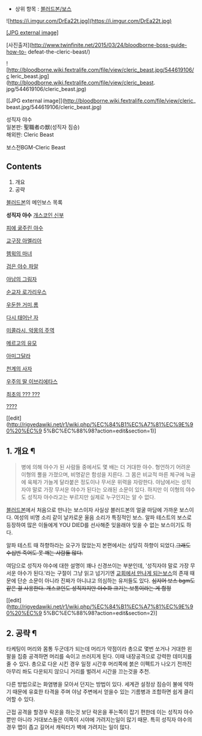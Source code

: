   * 상위 항목 : [블러드본/보스](%EB%B8%94%EB%9F%AC%EB%93%9C%EB%B3%B8/%EB%B3%B4%EC%8A%A4.md)

![https://i.imgur.com/DrEa22t.jpg](https://i.imgur.com/DrEa22t.jpg)

[[JPG external image]](https://i.imgur.com/DrEa22t.jpg)

  
[사진출저](http://www.twinfinite.net/2015/03/24/bloodborne-boss-guide-how-to-
defeat-the-cleric-beast/)  

![http://bloodborne.wiki.fextralife.com/file/view/cleric_beast.jpg/544619106/c
leric_beast.jpg](http://bloodborne.wiki.fextralife.com/file/view/cleric_beast.
jpg/544619106/cleric_beast.jpg)

[[JPG external image]](http://bloodborne.wiki.fextralife.com/file/view/cleric_
beast.jpg/544619106/cleric_beast.jpg)

  
성직자 야수  
일본판: 聖職者の獣(성직자 짐승)  
해외판: Cleric Beast

보스전BGM-Cleric Beast  

## Contents

    

1. 개요 
2. 공략 

  

[블러드본](%EB%B8%94%EB%9F%AC%EB%93%9C%EB%B3%B8.md)의 메인보스 목록

**성직자 야수**
[개스코인 신부](%EA%B0%9C%EC%8A%A4%EC%BD%94%EC%9D%B8%20%EC%8B%A0%EB%B6%80.md)

[피에 굶주린 야수](%ED%94%BC%EC%97%90%20%EA%B5%B6%EC%A3%BC%EB%A6%B0%20%EC%95%BC%EC%88%98.md)

[교구장 아멜리아](%EA%B5%90%EA%B5%AC%EC%9E%A5%20%EC%95%84%EB%A9%9C%EB%A6%AC%EC%95%84.md)

[헴윅의 마녀](%ED%97%B4%EC%9C%85%EC%9D%98%20%EB%A7%88%EB%85%80.md)

[검은 야수 파알](%EA%B2%80%EC%9D%80%20%EC%95%BC%EC%88%98%20%ED%8C%8C%EC%95%8C.md)

[야남의 그림자](%EC%95%BC%EB%82%A8%EC%9D%98%20%EA%B7%B8%EB%A6%BC%EC%9E%90.md)

[순교자 로가리우스](%EC%88%9C%EA%B5%90%EC%9E%90%20%EB%A1%9C%EA%B0%80%EB%A6%AC%EC%9A%B0%EC%8A%A4.md)

[우둔한 거미,롬](%EC%9A%B0%EB%91%94%ED%95%9C%20%EA%B1%B0%EB%AF%B8%2C%20%EB%A1%AC.md)

[다시 태어난 자](%EB%8B%A4%EC%8B%9C%20%ED%83%9C%EC%96%B4%EB%82%9C%20%EC%9E%90.md)

[미콜라시, 악몽의 주역](%EB%AF%B8%EC%BD%9C%EB%9D%BC%EC%8B%9C%2C%20%EC%95%85%EB%AA%BD%EC%9D%98%20%EC%A3%BC%EC%97%AD.md)

[메르고의 유모](%EB%A9%94%EB%A5%B4%EA%B3%A0%EC%9D%98%20%EC%9C%A0%EB%AA%A8.md)

[아미그달라](%EC%95%84%EB%AF%B8%EA%B7%B8%EB%8B%AC%EB%9D%BC.md)

[천계의 사자](%EC%B2%9C%EA%B3%84%EC%9D%98%20%EC%82%AC%EC%9E%90.md)

[우주의 딸 이브리에타스](%EC%9A%B0%EC%A3%BC%EC%9D%98%20%EB%94%B8%20%EC%9D%B4%EB%B8%8C%EB%A6%AC%EC%97%90%ED%83%80%EC%8A%A4.md)

[최초의 ??? ???](%EC%A1%B0%EC%96%B8%EC%9E%90%20%EA%B2%8C%EB%A5%B4%EB%A7%8C.md)

[????](%EB%8B%AC%EC%9D%98%20%EC%A1%B4%EC%9E%AC.md)

[[edit](http://rigvedawiki.net/r1/wiki.php/%EC%84%B1%EC%A7%81%EC%9E%90%20%EC%9
5%BC%EC%88%98?action=edit&section=1)]

## 1. 개요 ¶

> 병에 의해 야수가 된 사람들 중에서도 몇 배는 더 거대한 야수. 형언하기 어려운 이형의 뿔을 가졌으며, 비명같은 함성을 지른다. 그 몸은
비교적 마른 체구에 늑골에 육체가 가늘게 달라붙은 정도이나 무서운 위력을 자랑한다. 야남에서는 성직자야 말로 가장 무서운 야수가 된다는
오래된 소문이 있다. 하지만 이 이형의 야수도 성직자 야수라고는 부르지만 실제로 누구인지는 알 수 없다.

  
[블러드본](%EB%B8%94%EB%9F%AC%EB%93%9C%EB%B3%B8.md)에서 처음으로 만나는 보스이자 사실상 블러드본의
얼굴 마담에 가까운 보스이다. 여성의 비명 소리 같이 날카로운 울음 소리가 특징적인 보스. 알파 테스트의 보스로 등장하여 많은 이들에게
YOU DIED를 선사해준 잊을래야 잊을 수 없는 보스이기도 하다.

  

알파 테스트 때 하향하라는 요구가 많았는지 본편에서는 상당히 하향이 되었다.<del>그래도 수십번 죽어도 못 깨는 사람들 많다.</del>

  

여담으로 성직자 야수에 대한 설명이 꽤나 신경쓰이는 부분인데, '성직자야 말로 가장 무서운 야수가 된다.'라는 구절이 그냥 읽고 넘기기엔
[교회에서 만나게 되는보스](%EA%B5%90%EA%B5%AC%EC%9E%A5%20%EC%95%84%EB%A9%9C%EB%A6%AC%EC%95%84.md)의
존재 때문에 단순 소문이 아니라 진짜가 아니냐고 의심하는 유저들도 있다. <del>심지어 보스 bgm도 같은 걸 사용한다. 개스코인도
성직자지만 야수화 크기는 보통이라는 게 함정</del>

[[edit](http://rigvedawiki.net/r1/wiki.php/%EC%84%B1%EC%A7%81%EC%9E%90%20%EC%9
5%BC%EC%88%98?action=edit&section=2)]

## 2. 공략 ¶

타케팅이 머리와 몸통 두군데가 되는데 머리가 약점이라 총으로 몇번 쏘거나 거대한 왼팔을 집중 공격하면 머리를 숙이고 쓰러지게 된다. 이때
내장공격으로 강력한 데미지를 줄 수 있다. 총으로 다운 시킨 경우 일정 시간후 머리쪽에 붉은 이펙트가 나오기 전까진 아무리 쏴도 다운되지
않으니 거리를 벌려서 시간을 끄는것을 추천.

  

다른 방법으로는 화염병을 모아서 던지는 방법이 있다. 세계관 설정상 짐승이 불에 약하기 때문에 유효한 타격을 주며 야남 주변에서 얻을수 있는
기름병과 조합하면 쉽게 클리어할 수 있다.

  

근접 공격을 할경우 락온을 하는것 보단 락온을 푸는쪽이 잡기 편한데 이는 성직자 야수 뿐만 아니라 거대보스들은 이쪽이 시야에 가려지는일이
많기 때문. 특히 성직자 야수의 경우 맵이 좁고 길어서 캐릭터가 벽에 가려지는 일이 많다.

